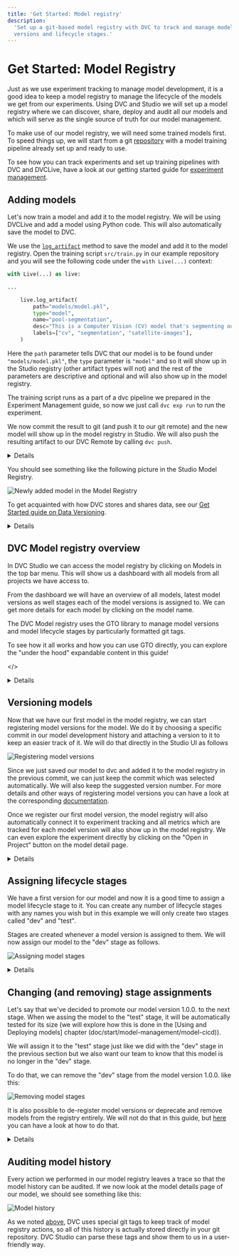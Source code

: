 ```yaml
---
title: 'Get Started: Model registry'
description:
  'Set up a git-based model registry with DVC to track and manage models, their
  versions and lifecycle stages.'
---
```


# Get Started: Model Registry

Just as we use experiment tracking to manage model development, it is a good
idea to keep a model registry to manage the lifecycle of the models we get from
our experiments. Using DVC and Studio we will set up a model registry where we
can discover, share, deploy and audit all our models and which will serve as the
single source of truth for our model management.

To make use of our model registry, we will need some trained models first. To
speed things up, we will start from a git
[repository](https://github.com/iterative/example-get-started-model-management)
with a model training pipeline already set up and ready to use.

To see how you can track experiments and set up training pipelines with DVC and
DVCLive, have a look at our getting started guide for
[experiment management](/doc/start/experiments).

## Adding models

Let's now train a model and add it to the model registry. We will be using
DVCLive and add a model using Python code. This will also automatically save the
model to DVC.

We use the [`log_artifact`](/doc/dvclive/live/log_artifact) method to save the
model and add it to the model registry. Open the training script
`src/train.py` in our example repository and you will see the following code under the `with Live(...)` context:

```python
with Live(...) as live:

...

    live.log_artifact(
        path="models/model.pkl",
        type="model",
        name="pool-segmentation",
        desc="This is a Computer Vision (CV) model that's segmenting out swimming pools from satellite images.",
        labels=["cv", "segmentation", "satellite-images"],
    )
```

Here the `path` parameter tells DVC that our model is to be found under
`"models/model.pkl"`, the `type` parameter is `"model"` and so it will show up
in the Studio registry (other artifact types will not) and the rest of the
parameters are descriptive and optional and will also show up in the model
registry.

The training script runs as a part of a dvc pipeline we prepared in the Experiment Management guide, so now we just call `dvc exp run` to run the experiment.

We now commit the result to git (and push it to our git remote) and the new model will show up in the model registry in Studio. We will also push the resulting artifact to our DVC Remote by calling `dvc push`.

<details id="push-click-to-see-how-artifacts-are-registered">

#### 💡 Expand to see how adding models to the registry works under the hood

When we call the `log_artifact()` method, DVC takes all the information we provided in the call and edits the `dvc.yaml` file which will now contain the following lines

```yaml
artifacts:
  pool-segmentation:
    path: models/model.pkl
    type: model
    desc: This is a Computer Vision (CV) model that's segmenting out swimming pools from satellite images.
    labels:
    - cv
    - segmentation
    - satellite-images
```

When you push the resulting file to your git remote it is parsed by Studio and it then shows all model artifacts from your `dvc.yaml` files in the model registry.

</details>


You should see something like the following picture in the Studio Model Registry.

![Newly added model in the Model Registry](/img/mr-newly-added-model.png)

To get acquainted with how DVC stores and shares data, see our
[Get Started guide on Data Versioning](/doc/start/data-management/data-versioning).

<details id="push-click-to-see-other-ways-to-add-models">

#### 💡 Expand to see other ways to add models

The other two options are to use the Studio's graphical user interface to add
models interactively or to manually edit `dvc.yaml` files to add information
about model artifacts. To get more details on the ways to add models have a look
at the
[Model registry documentation](/doc/studio/user-guide/model-registry/add-a-model).

</details>

## DVC Model registry overview

In DVC Studio we can access the model registry by clicking on Models in the top
bar menu. This will show us a dashboard with all models from all projects we
have access to.

From the dashboard we will have an overview of all models, latest model versions
as well stages each of the model versions is assigned to. We can get more
details for each model by clicking on the model name.

<admon type="tip" id="GTO-tip">

The DVC Model registry uses the GTO library to manage model versions and model
lifecycle stages by particularly formatted git tags.

To see how it all works and how you can use GTO directly, you can explore the
"under the hood" expandable content in this guide!

</>

<details id="under-the-hood-model-registry">

#### 💡 Expand to see how the model registry works under the hood

When you register model versions, assign or remove stages or deprecate models,
GTO assign [particularly formatted](/doc/gto/user-guide#git-tags-format) git
[tags](https://git-scm.com/book/en/v2/Git-Basics-Tagging) to selected commits
and these are then parsed by the model registry to keep track of the model
lifecycle history.

This means that all the metadata used by the model registry is actually stored
in your git repo!

It also allows you to use GTO directly instead of the Studio UI to manage your
model lifecycle. That can be useful for example if you want to trigger certain
model registry actions programmatically. You can learn more about the details of
GTO in its [documentation](/docs/gto).

We recommend most users to interact with the model registry using the Studio GUI
as it is easier to use and also has some exclusive features such as the ability
to view models from multiple git repositories in one place.

</details>

## Versioning models

Now that we have our first model in the model registry, we can start registering
model versions for the model. We do it by choosing a specific commit in our
model development history and attaching a version to it to keep an easier track
of it. We will do that directly in the Studio UI as follows

![Registering model versions](/img/mr-register-model-version.gif)

Since we just saved our model to dvc and added it to the model registry in the
previous commit, we can just keep the commit which was selected automatically.
We will also keep the suggested version number. For more details and other ways
of registering model versions you can have a look at the corresponding
[documentation](/doc/studio/user-guide/model-registry/register-version).

Once we register our first model version, the model registry will also
automatically connect it to experiment tracking and all metrics which are
tracked for each model version will also show up in the model registry. We can
even explore the experiment directly by clicking on the "Open in Project" button
on the model detail page.

<details>

#### 💡 Expand to see how registering models works under the hood

Registering the model version as we just did using DVC Studio is equivalent to
the following GTO command

```
gto register pool-segmentation [ref] --version v1.0.0
```

Here, `[ref]` is the git reference/hash we selected from the menu in Studio.

For more details you can have a look at the
[gto register command reference](doc/gto/command-reference/register).

</details>

## Assigning lifecycle stages

We have a first version for our model and now it is a good time to assign a
model lifecycle stage to it. You can create any number of lifecycle stages with
any names you wish but in this example we will only create two stages called
"dev" and "test".

Stages are created whenever a model version is assigned to them. We will now
assign our model to the "dev" stage as follows.

![Assigning model stages](/img/mr-assign-model-stage.gif)

<details id="under-the-hood-assigning-model-stages">

#### 💡 Expand to see how assigning model stages works under the hood

Assigning the "dev" stage to the model as we just did using DVC Studio is
equivalent to the following GTO command

```
gto assign pool-segmentation --version v1.0.0 --stage dev
```

For more details you can have a look at the
[gto assign command reference](doc/gto/command-reference/assign).

</details>

## Changing (and removing) stage assignments

Let's say that we've decided to promote our model version
1.0.0. to the next stage. When we assing the model to the "test" stage, it will be automatically tested for its size (we will explore how this is done in the [Using and Deploying models] chapter (doc/start/model-management/model-cicd)).

We will assign it to the "test" stage just like we did with the "dev" stage
in the previous section but we also want our team to know that this model is no
longer in the "dev" stage.

To do that, we can remove the "dev" stage from the model version 1.0.0. like
this:

![Removing model stages](/img/mr-remove-model-stage.gif)

It is also possible to de-register model versions or deprecate and remove models
from the registry entirely. We will not do that in this guide, but
[here](user-guide/model-registry/remove-a-model-or-its-details) you can have a
look at how to do that.

<details id="under-the-hood-removing-stages">

#### 💡 Expand to see how removing model stages works under the hood

Un-assigning the "dev" stage from the model as we just did using DVC Studio is
equivalent to the following GTO command

```
gto deprecate pool-segmentation v1.0.0 dev
```

For more details you can have a look at the
[gto deprecate command reference](doc/gto/command-reference/deprecate).

</details>

## Auditing model history

Every action we performed in our model registry leaves a trace so that the model
history can be audited. If we now look at the model details page of our model,
we should see something like this:

![Model history](/img/mr-model-history.png)

As we noted
[above](/docs/start/model-management/model-registry#GTO-tip),
DVC uses special git tags to keep track of model registry actions, so all of
this history is actually stored directly in your git repository. DVC Studio can
parse these tags and show them to us in a user-friendly way.
